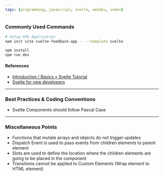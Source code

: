 ```yaml
---
tags: [programming, javascript, svelte, webdev, index]
---
```


### Commonly Used Commands

````bash
# Setup SPA Application
npm init vite svelte-feedback-app -- --template svelte

npm install
npm run dev
````

#### References

* [Introduction / Basics • Svelte Tutorial](https://svelte.dev/tutorial/basics)
* [Svelte for new developers](https://svelte.dev/blog/svelte-for-new-developers)

---

### Best Practices & Coding Conventions

* Svelte Components should follow Pascal Case

---

### Miscellaneous Points

* Functions that mutate arrays and objects do not trigger updates
* Dispatch Event is used to pass events from children elements to parent element
* Slots are used to define the location where the children elements are going to be placed in the component
* Transitions cannot be applied to Custom Elements (Wrap element to HTML element)
